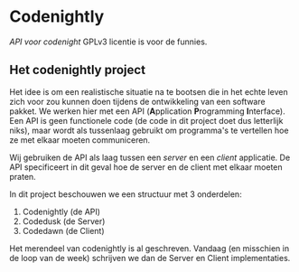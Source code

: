 # Codenightly
*API voor codenight*
GPLv3 licentie is voor de funnies.

## Het codenightly project
Het idee is om een realistische situatie na te bootsen die in het echte leven zich voor zou kunnen doen tijdens de ontwikkeling van een software pakket. We werken hier met een API (**A**pplication **P**rogramming **I**nterface). Een API is geen functionele code (de code in dit project doet dus letterlijk niks), maar wordt als tussenlaag gebruikt om programma's te vertellen hoe ze met elkaar moeten communiceren. 

Wij gebruiken de API als laag tussen een *server* en een *client* applicatie. De API specificeert in dit geval hoe de server en de client met elkaar moeten praten.

In dit project beschouwen we een structuur met 3 onderdelen:
1. Codenightly (de API)
2. Codedusk (de Server)
3. Codedawn (de Client)

Het merendeel van codenightly is al geschreven. Vandaag (en misschien in de loop van de week) schrijven we dan de Server en Client implementaties.
